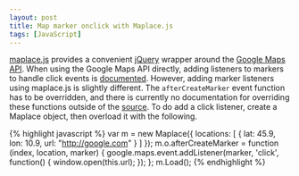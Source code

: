 ```yaml
---
layout: post
title: Map marker onclick with Maplace.js
tags: [JavaScript]
---
```


[maplace.js][maplace] provides a convenient [jQuery][jq] wrapper around
the [Google Maps API][gm].
When using the Google Maps API directly, adding listeners to markers
to handle click events is [documented][handler-doc].
However, adding marker listeners using maplace.js is slightly different.
The `afterCreateMarker` event function has to be overridden,
and there is currently no documentation for overriding these functions
outside of the [source][src].
To do add a click listener, create a Maplace object, then overload it with
the following.

{% highlight javascript %}
var m = new Maplace({
  locations: [
    {
      lat: 45.9,
      lon: 10.9,
      url: "http://google.com"
    }
  ]
});
m.o.afterCreateMarker = function (index, location, marker) {
  google.maps.event.addListener(marker, 'click', function() {
    window.open(this.url);
  });
};
m.Load();
{% endhighlight %}

[maplace]: https://github.com/danielemoraschi/Maplace.js
[jq]: http://jquery.com/
[gm]: https://developers.google.com/maps/documentation/javascript/libraries
[handler-doc]: https://developers.google.com/maps/documentation/javascript/markers
[src]: https://github.com/danielemoraschi/maplace.js/blob/master/src/maplace.js
